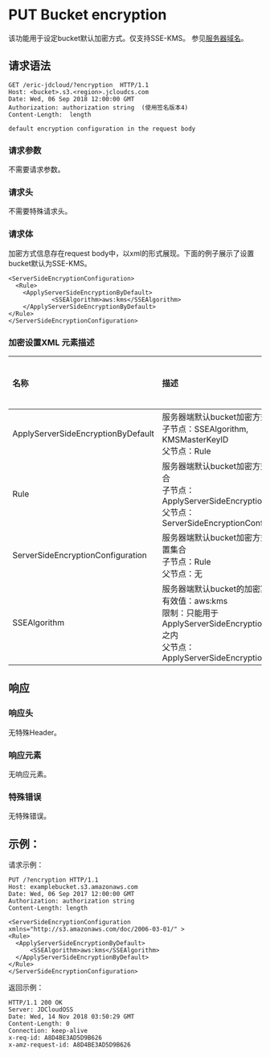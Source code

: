 # PUT  Bucket encryption
 该功能用于设定bucket默认加密方式。仅支持SSE-KMS。
 参见[服务器域名](https://docs.jdcloud.com/cn/object-storage-service/regions-and-endpoints)。
 
## 请求语法
 
```
GET /eric-jdcloud/?encryption  HTTP/1.1
Host: <bucket>.s3.<region>.jcloudcs.com
Date: Wed, 06 Sep 2018 12:00:00 GMT
Authorization: authorization string  (使用签名版本4)
Content-Length:  length 

default encryption configuration in the request body

```
###  请求参数

不需要请求参数。

###  请求头

不需要特殊请求头。

###  请求体
加密方式信息存在request body中，以xml的形式展现。下面的例子展示了设置bucket默认为SSE-KMS。

```
<ServerSideEncryptionConfiguration>
  <Rule>
    <ApplyServerSideEncryptionByDefault>
            <SSEAlgorithm>aws:kms</SSEAlgorithm>
    </ApplyServerSideEncryptionByDefault>
</Rule>
</ServerSideEncryptionConfiguration>

```

### 加密设置XML 元素描述

|名称|描述|是否必须|
|:-|:-|:-|
|ApplyServerSideEncryptionByDefault|服务器端默认bucket加密方式的集合<br>子节点：SSEAlgorithm, KMSMasterKeyID<br>父节点：Rule|是|
|Rule|服务器端默认bucket加密方式的配置集合<br>子节点：ApplyServerSideEncryptionByDefault<br>父节点：ServerSideEncryptionConfiguration|是|
|ServerSideEncryptionConfiguration|服务器端默认bucket加密方式的具体配置集合<br>子节点：Rule<br>父节点：无|是|
|SSEAlgorithm|服务器端默认bucket的加密算法<br>有效值：aws:kms<br>限制：只能用于ApplyServerSideEncryptionByDefault之内<br>父节点：ApplyServerSideEncryptionByDefault|是|

## 响应

### 响应头

 无特殊Header。
 
### 响应元素

 无响应元素。

 ### 特殊错误
  
  无特殊错误。
  
## 示例：

请求示例：
  ```
PUT /?encryption HTTP/1.1
Host: examplebucket.s3.amazonaws.com
Date: Wed, 06 Sep 2017 12:00:00 GMT
Authorization: authorization string
Content-Length: length

<ServerSideEncryptionConfiguration xmlns="http://s3.amazonaws.com/doc/2006-03-01/" >
  <Rule>
    <ApplyServerSideEncryptionByDefault>
        <SSEAlgorithm>aws:kms</SSEAlgorithm>
    </ApplyServerSideEncryptionByDefault>
  </Rule>
</ServerSideEncryptionConfiguration>

  ```
 返回示例：
 
   ```
HTTP/1.1 200 OK
Server: JDCloudOSS
Date: Wed, 14 Nov 2018 03:50:29 GMT
Content-Length: 0
Connection: keep-alive
x-req-id: A8D4BE3AD5D9B626
x-amz-request-id: A8D4BE3AD5D9B626

  ```
  
 
  
  
  
  


